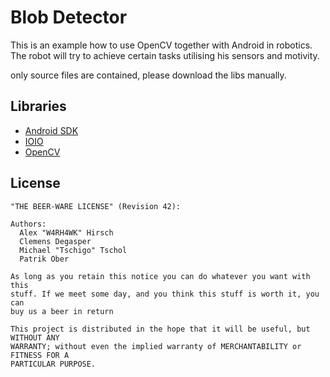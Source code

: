 # Blob Detector
This is an example how to use OpenCV together with Android in robotics. The
robot will try to achieve certain tasks utilising his sensors and motivity.

only source files are contained, please download the libs manually.

## Libraries
- [Android SDK](http://developer.android.com/sdk/index.html)
- [IOIO](https://github.com/ytai/ioio)
- [OpenCV](http://opencv.org/platforms/android.html)

## License
    "THE BEER-WARE LICENSE" (Revision 42):

    Authors:
      Alex "W4RH4WK" Hirsch
      Clemens Degasper
      Michael "Tschigo" Tschol
      Patrik Ober

    As long as you retain this notice you can do whatever you want with this
    stuff. If we meet some day, and you think this stuff is worth it, you can
    buy us a beer in return

    This project is distributed in the hope that it will be useful, but WITHOUT ANY
    WARRANTY; without even the implied warranty of MERCHANTABILITY or FITNESS FOR A
    PARTICULAR PURPOSE.
